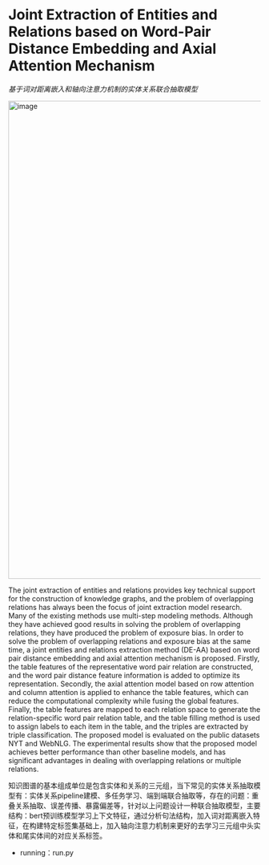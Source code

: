 # Joint Extraction of Entities and Relations based on Word-Pair Distance Embedding and Axial Attention Mechanism

*基于词对距离嵌入和轴向注意力机制的实体关系联合抽取模型*


<img width="954" alt="image" src="https://github.com/user-attachments/assets/5d083359-8e5e-47bd-a8e3-65acf395a189">

The  joint extraction of entities and  relations provides key  technical  support  for  the construction of knowledge graphs, and the problem of overlapping relations has always been the focus of joint extraction model research. Many of  the existing methods use multi-step modeling methods. Although  they have achieved good results in solving the problem of overlapping relations, they have produced the problem of exposure bias. In order to solve the problem of overlapping relations and exposure bias at the same time, a joint entities and relations extraction method (DE-AA) based on word pair distance embedding and axial attention mechanism is proposed. Firstly, the table features of the representative word pair relation are constructed, and the word pair distance feature information is added to optimize its representation. Secondly, the axial attention model based on row attention and column attention is applied to enhance the table features, which can reduce the computational complexity while fusing  the  global  features.  Finally,  the  table  features  are mapped  to each  relation  space  to  generate  the relation-specific word pair relation table, and the table filling method is used to assign labels to each item in the table, and the triples are extracted by triple classification. The proposed model is evaluated on the public datasets NYT and WebNLG. The experimental results show  that  the proposed model achieves better performance  than other baseline models, and has significant advantages in dealing with overlapping relations or multiple relations. 

知识图谱的基本组成单位是包含实体和关系的三元组，当下常见的实体关系抽取模型有：实体关系pipeline建模、多任务学习、端到端联合抽取等，存在的问题：重叠关系抽取、误差传播、暴露偏差等，针对以上问题设计一种联合抽取模型，主要结构：bert预训练模型学习上下文特征，通过分析句法结构，加入词对距离嵌入特征，在构建特定标签集基础上，加入轴向注意力机制来更好的去学习三元组中头实体和尾实体间的对应关系标签。

* running：run.py 
